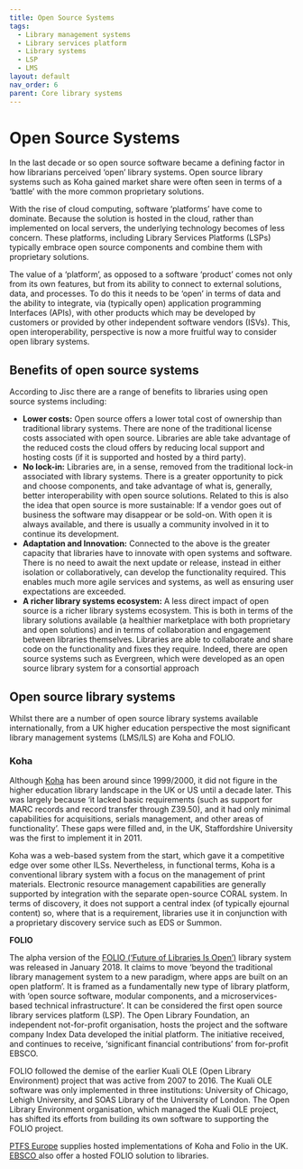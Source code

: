 ```yaml
---
title: Open Source Systems
tags:
  - Library management systems
  - Library services platform
  - Library systems
  - LSP
  - LMS
layout: default
nav_order: 6
parent: Core library systems
---
```


# Open Source Systems

In the last decade or so open source software became a defining factor in how librarians perceived ‘open’ library systems. Open source library systems such as Koha gained market share were often seen in terms of a ‘battle’ with the more common proprietary solutions.

With the rise of cloud computing, software ‘platforms’ have come to dominate. Because the solution is hosted in the cloud, rather than implemented on local servers, the underlying technology becomes of less concern. These platforms, including Library Services Platforms (LSPs) typically embrace open source components and combine them with proprietary solutions.

The value of a ‘platform’, as opposed to a software ‘product’ comes not only from its own features, but from its ability to connect to external solutions, data, and processes. To do this it needs to be ‘open’ in terms of data and the ability to integrate, via (typically open) application programming Interfaces (APIs), with other products which may be developed by customers or provided by other independent software vendors (ISVs). This, open interoperability, perspective is now a more fruitful way to consider open library systems.

## Benefits of open source systems

According to Jisc there are a range of benefits to libraries using open source systems including:

- **Lower costs:** Open source offers a lower total cost of ownership than traditional library systems. There are none of the traditional license costs associated with open source. Libraries are able take advantage of the reduced costs the cloud offers by reducing local support and hosting costs (if it is supported and hosted by a third party).
- **No lock-in:** Libraries are, in a sense, removed from the traditional lock-in associated with library systems. There is a greater opportunity to pick and choose components, and take advantage of what is, generally, better interoperability with open source solutions. Related to this is also the idea that open source is more sustainable: If a vendor goes out of business the software may disappear or be sold-on. With open it is always available, and there is usually a community involved in it to continue its development.
- **Adaptation and Innovation:** Connected to the above is the greater capacity that libraries have to innovate with open systems and software. There is no need to await the next update or release, instead in either isolation or collaboratively, can develop the functionality required. This enables much more agile services and systems, as well as ensuring user expectations are exceeded.
- **A richer library systems ecosystem:** A less direct impact of open source is a richer library systems ecosystem. This is both in terms of the library solutions available (a healthier marketplace with both proprietary and open solutions) and in terms of collaboration and engagement between libraries themselves. Libraries are able to collaborate and share code on the functionality and fixes they require. Indeed, there are open source systems such as Evergreen, which were developed as an open source library system for a consortial approach

## **Open source library systems**

Whilst there are a number of open source library systems available internationally, from a UK higher education perspective the most significant library management systems (LMS/ILS) are Koha and FOLIO.

### Koha

Although [Koha](https://koha-community.org/) has been around since 1999/2000, it did not figure in the higher education library landscape in the UK or US until a decade later. This was largely because ‘it lacked basic requirements (such as support for MARC records and record transfer through Z39.50), and it had only minimal capabilities for acquisitions, serials management, and other areas of functionality’. These gaps were filled and, in the UK, Staffordshire University was the first to implement it in 2011.

Koha was a web-based system from the start, which gave it a competitive edge over some other ILSs. Nevertheless, in functional terms, Koha is a conventional library system with a focus on the management of print materials. Electronic resource management capabilities are generally supported by integration with the separate open-source CORAL system. In terms of discovery, it does not support a central index (of typically ejournal content) so, where that is a requirement, libraries use it in conjunction with a proprietary discovery service such as EDS or Summon.

**FOLIO**

The alpha version of the [FOLIO (‘Future of Libraries Is Open’)](https://folio.org/) library system was released in January 2018. It claims to move ‘beyond the traditional library management system to a new paradigm, where apps are built on an open platform’. It is framed as a fundamentally new type of library platform, with ‘open source software, modular components, and a microservices-based technical infrastructure’. It can be considered the first open source library services platform (LSP). The Open Library Foundation, an independent not-for-profit organisation, hosts the project and the software company Index Data developed the initial platform. The initiative received, and continues to receive, ‘significant financial contributions’ from for-profit EBSCO.

FOLIO followed the demise of the earlier Kuali OLE (Open Library Environment) project that was active from 2007 to 2016. The Kuali OLE software was only implemented in three institutions: University of Chicago, Lehigh University, and SOAS Library of the University of London. The Open Library Environment organisation, which managed the Kuali OLE project, has shifted its efforts from building its own software to supporting the FOLIO project.

[PTFS Europe](https://ptfs-europe.com/) supplies hosted implementations of Koha and Folio in the UK. [EBSCO ](https://www.ebsco.com/academic-libraries/products/ebsco-folio)also offer a hosted FOLIO solution to libraries.
